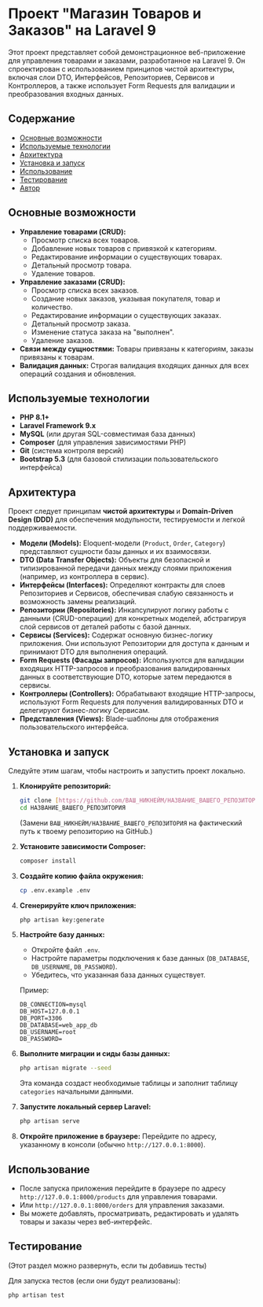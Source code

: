 # Проект "Магазин Товаров и Заказов" на Laravel 9

Этот проект представляет собой демонстрационное веб-приложение для управления товарами и заказами, разработанное на Laravel 9. Он спроектирован с использованием принципов чистой архитектуры, включая слои DTO, Интерфейсов, Репозиториев, Сервисов и Контроллеров, а также использует Form Requests для валидации и преобразования входных данных.

## Содержание

* [Основные возможности](#основные-возможности)
* [Используемые технологии](#используемые-технологии)
* [Архитектура](#архитектура)
* [Установка и запуск](#установка-и-запуск)
* [Использование](#использование)
* [Тестирование](#тестирование)
* [Автор](#автор)

## Основные возможности

* **Управление товарами (CRUD):**
    * Просмотр списка всех товаров.
    * Добавление новых товаров с привязкой к категориям.
    * Редактирование информации о существующих товарах.
    * Детальный просмотр товара.
    * Удаление товаров.
* **Управление заказами (CRUD):**
    * Просмотр списка всех заказов.
    * Создание новых заказов, указывая покупателя, товар и количество.
    * Редактирование информации о существующих заказах.
    * Детальный просмотр заказа.
    * Изменение статуса заказа на "выполнен".
    * Удаление заказов.
* **Связи между сущностями:** Товары привязаны к категориям, заказы привязаны к товарам.
* **Валидация данных:** Строгая валидация входящих данных для всех операций создания и обновления.

## Используемые технологии

* **PHP 8.1+**
* **Laravel Framework 9.x**
* **MySQL** (или другая SQL-совместимая база данных)
* **Composer** (для управления зависимостями PHP)
* **Git** (система контроля версий)
* **Bootstrap 5.3** (для базовой стилизации пользовательского интерфейса)

## Архитектура

Проект следует принципам **чистой архитектуры** и **Domain-Driven Design (DDD)** для обеспечения модульности, тестируемости и легкой поддерживаемости.

* **Модели (Models):** Eloquent-модели (`Product`, `Order`, `Category`) представляют сущности базы данных и их взаимосвязи.
* **DTO (Data Transfer Objects):** Объекты для безопасной и типизированной передачи данных между слоями приложения (например, из контроллера в сервис).
* **Интерфейсы (Interfaces):** Определяют контракты для слоев Репозиториев и Сервисов, обеспечивая слабую связанность и возможность замены реализаций.
* **Репозитории (Repositories):** Инкапсулируют логику работы с данными (CRUD-операции) для конкретных моделей, абстрагируя слой сервисов от деталей работы с базой данных.
* **Сервисы (Services):** Содержат основную бизнес-логику приложения. Они используют Репозитории для доступа к данным и принимают DTO для выполнения операций.
* **Form Requests (Фасады запросов):** Используются для валидации входящих HTTP-запросов и преобразования валидированных данных в соответствующие DTO, которые затем передаются в сервисы.
* **Контроллеры (Controllers):** Обрабатывают входящие HTTP-запросы, используют Form Requests для получения валидированных DTO и делегируют бизнес-логику Сервисам.
* **Представления (Views):** Blade-шаблоны для отображения пользовательского интерфейса.

## Установка и запуск

Следуйте этим шагам, чтобы настроить и запустить проект локально.

1.  **Клонируйте репозиторий:**
    ```bash
    git clone [https://github.com/ВАШ_НИКНЕЙМ/НАЗВАНИЕ_ВАШЕГО_РЕПОЗИТОРИЯ.git](https://github.com/ВАШ_НИКНЕЙМ/НАЗВАНИЕ_ВАШЕГО_РЕПОЗИТОРИЯ.git)
    cd НАЗВАНИЕ_ВАШЕГО_РЕПОЗИТОРИЯ
    ```
    (Замени `ВАШ_НИКНЕЙМ/НАЗВАНИЕ_ВАШЕГО_РЕПОЗИТОРИЯ` на фактический путь к твоему репозиторию на GitHub.)

2.  **Установите зависимости Composer:**
    ```bash
    composer install
    ```

3.  **Создайте копию файла окружения:**
    ```bash
    cp .env.example .env
    ```

4.  **Сгенерируйте ключ приложения:**
    ```bash
    php artisan key:generate
    ```

5.  **Настройте базу данных:**
    * Откройте файл `.env`.
    * Настройте параметры подключения к базе данных (`DB_DATABASE`, `DB_USERNAME`, `DB_PASSWORD`).
    * Убедитесь, что указанная база данных существует.

    Пример:
    ```dotenv
    DB_CONNECTION=mysql
    DB_HOST=127.0.0.1
    DB_PORT=3306
    DB_DATABASE=web_app_db
    DB_USERNAME=root
    DB_PASSWORD=
    ```

6.  **Выполните миграции и сиды базы данных:**
    ```bash
    php artisan migrate --seed
    ```
    Эта команда создаст необходимые таблицы и заполнит таблицу `categories` начальными данными.

7.  **Запустите локальный сервер Laravel:**
    ```bash
    php artisan serve
    ```

8.  **Откройте приложение в браузере:**
    Перейдите по адресу, указанному в консоли (обычно `http://127.0.0.1:8000`).

## Использование

* После запуска приложения перейдите в браузере по адресу `http://127.0.0.1:8000/products` для управления товарами.
* Или `http://127.0.0.1:8000/orders` для управления заказами.
* Вы можете добавлять, просматривать, редактировать и удалять товары и заказы через веб-интерфейс.

## Тестирование

(Этот раздел можно развернуть, если ты добавишь тесты)

Для запуска тестов (если они будут реализованы):
```bash
php artisan test
